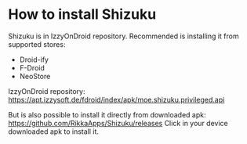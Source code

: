 How to install Shizuku
======================

Shizuku is in IzzyOnDroid repository. Recommended is installing it from supported stores:
- Droid-ify
- F-Droid
- NeoStore
    
IzzyOnDroid repository:
<https://apt.izzysoft.de/fdroid/index/apk/moe.shizuku.privileged.api>

But is also possible to install it directly from downloaded apk:
<https://github.com/RikkaApps/Shizuku/releases>
Click in your device downloaded apk to install it.


